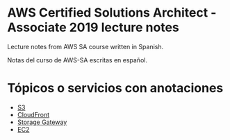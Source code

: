 # AWS Certified Solutions Architect - Associate 2019 lecture notes

Lecture notes from AWS SA course written in Spanish.

Notas del curso de AWS-SA escritas en español.

# Tópicos o servicios con anotaciones

* [S3](/S3)
* [CloudFront](/CloudFront)
* [Storage Gateway](/Storage_Gateway)
* [EC2](/EC2)